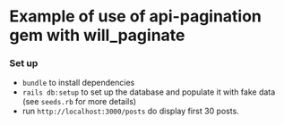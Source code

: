 # Example of use of api-pagination gem with will_paginate

### Set up

* `bundle` to install dependencies
* `rails db:setup` to set up the database and populate it with fake data (see `seeds.rb` for more details)
* run `http://localhost:3000/posts` do display first 30 posts.



